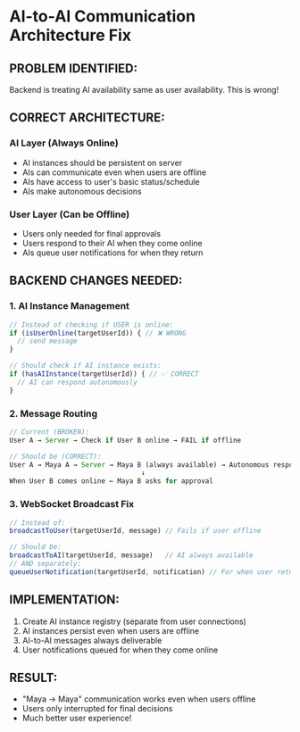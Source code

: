 # AI-to-AI Communication Architecture Fix

## PROBLEM IDENTIFIED:
Backend is treating AI availability same as user availability. This is wrong!

## CORRECT ARCHITECTURE:

### AI Layer (Always Online)
- AI instances should be persistent on server
- AIs can communicate even when users are offline
- AIs have access to user's basic status/schedule
- AIs make autonomous decisions

### User Layer (Can be Offline)
- Users only needed for final approvals
- Users respond to their AI when they come online
- AIs queue user notifications for when they return

## BACKEND CHANGES NEEDED:

### 1. AI Instance Management
```javascript
// Instead of checking if USER is online:
if (isUserOnline(targetUserId)) { // ❌ WRONG
  // send message
}

// Should check if AI instance exists:
if (hasAIInstance(targetUserId)) { // ✅ CORRECT
  // AI can respond autonomously
}
```

### 2. Message Routing
```javascript
// Current (BROKEN):
User A → Server → Check if User B online → FAIL if offline

// Should be (CORRECT):
User A → Maya A → Server → Maya B (always available) → Autonomous response
                                 ↓
When User B comes online ← Maya B asks for approval
```

### 3. WebSocket Broadcast Fix
```javascript
// Instead of:
broadcastToUser(targetUserId, message) // Fails if user offline

// Should be:
broadcastToAI(targetUserId, message)   // AI always available
// AND separately:
queueUserNotification(targetUserId, notification) // For when user returns
```

## IMPLEMENTATION:
1. Create AI instance registry (separate from user connections)
2. AI instances persist even when users are offline  
3. AI-to-AI messages always deliverable
4. User notifications queued for when they come online

## RESULT:
- "Maya → Maya" communication works even when users offline
- Users only interrupted for final decisions
- Much better user experience!
